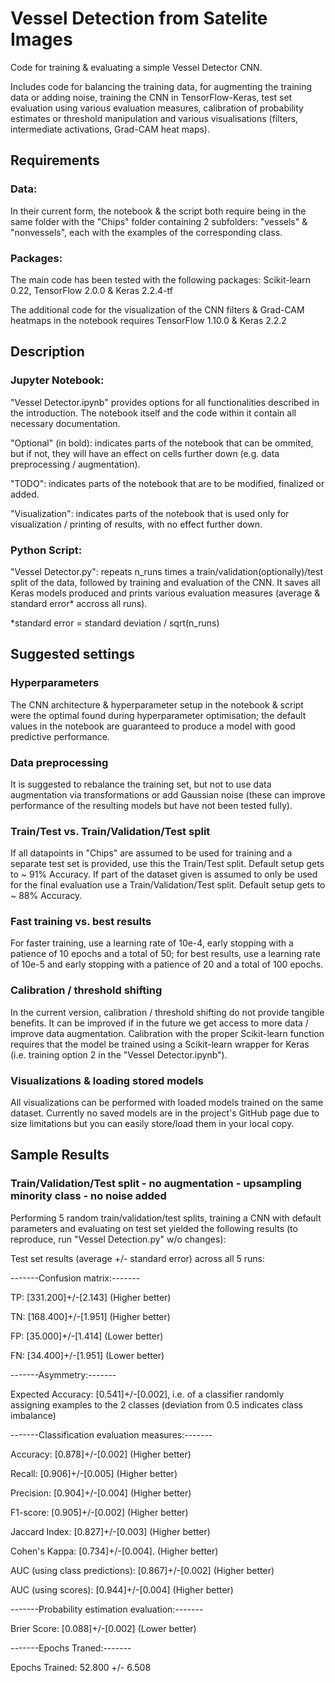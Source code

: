 # Vessel Detection from Satelite Images
Code for training & evaluating a simple Vessel Detector CNN.

Includes code for balancing the training data, for augmenting the training data or adding noise, training the CNN in TensorFlow-Keras, test set evaluation using various evaluation measures, calibration of probability estimates or threshold manipulation and various visualisations (filters, intermediate activations, Grad-CAM heat maps).

## Requirements
### Data:
In their current form, the notebook & the script both require being in the same folder with the "Chips" folder containing 2 subfolders: "vessels" & "nonvessels", each with the examples of the corresponding class.

### Packages:
The main code has been tested with the following packages: Scikit-learn 0.22, TensorFlow 2.0.0 & Keras 2.2.4-tf

The additional code for the visualization of the CNN filters & Grad-CAM heatmaps in the notebook requires TensorFlow 1.10.0 & Keras 2.2.2

## Description

### Jupyter Notebook:
"Vessel Detector.ipynb" provides options for all functionalities described in the introduction. The notebook itself and the code within it contain all necessary documentation.

"Optional" (in bold): indicates parts of the notebook that can be ommited, but if not, they will have an effect on cells further down (e.g. data preprocessing / augmentation).

"TODO": indicates parts of the notebook that are to be modified, finalized or added.

"Visualization": indicates parts of the notebook that is used only for visualization / printing of results, with no effect further down.

### Python Script:
"Vessel Detector.py": repeats n_runs times a train/validation(optionally)/test split of the data, followed by training and evaluation of the CNN. It saves all Keras models produced and prints various evaluation measures (average & standard error* accross all runs).

*standard error = standard deviation / sqrt(n_runs) 

## Suggested settings

### Hyperparameters
The CNN architecture & hyperparameter setup in the notebook & script were the optimal found during hyperparameter optimisation; the default values in the notebook are guaranteed to produce a model with good predictive performance.

### Data preprocessing 
It is suggested to rebalance the training set, but not to use data augmentation via transformations or add Gaussian noise (these can improve performance of the resulting models but have not been tested fully).

### Train/Test vs. Train/Validation/Test split
If all datapoints in "Chips" are assumed to be used for training and a separate test set is provided, use this the Train/Test split. Default setup gets to ~ 91% Accuracy. If part of the dataset given is assumed to only be used for the final evaluation use a Train/Validation/Test split. Default setup gets to ~ 88% Accuracy.

### Fast training vs. best results
For faster training, use a learning rate of 10e-4,  early stopping with a patience of 10 epochs and a total of 50; for best results, use a learning rate of 10e-5 and early stopping with a patience of 20 and a total of 100 epochs.

### Calibration / threshold shifting
In the current version, calibration / threshold shifting do not provide tangible benefits. It can be improved if in the future we get access to more data / improve data augmentation. Calibration with the proper Scikit-learn function requires that the model be trained using a Scikit-learn wrapper for Keras (i.e. training option 2 in the "Vessel Detector.ipynb").

### Visualizations & loading stored models
All visualizations can be performed with loaded models trained on the same dataset. Currently no saved models are in the project's GitHub page due to size limitations but you can easily store/load them in your local copy.

## Sample Results

### Train/Validation/Test split - no augmentation - upsampling minority class - no noise added
Performing 5 random train/validation/test splits, training a CNN with default parameters and evaluating on test set yielded the following results (to reproduce, run "Vessel Detection.py" w/o changes):

Test set results (average +/- standard error) across all 5 runs:

-------Confusion matrix:-------

TP: [331.200]+/-[2.143]   (Higher better)
 
TN: [168.400]+/-[1.951]   (Higher better)

FP: [35.000]+/-[1.414]    (Lower better)

FN: [34.400]+/-[1.951]    (Lower better)

-------Asymmetry:-------

Expected Accuracy: [0.541]+/-[0.002], i.e. of a classifier randomly assigning examples to the 2 classes (deviation from 0.5 indicates class imbalance)

-------Classification evaluation measures:-------

Accuracy: [0.878]+/-[0.002]             		     (Higher better)

Recall: [0.906]+/-[0.005]               		     (Higher better)

Precision: [0.904]+/-[0.004]            		     (Higher better)

F1-score: [0.905]+/-[0.002]             		     (Higher better)

Jaccard Index: [0.827]+/-[0.003]        		     (Higher better)

Cohen's Kappa: [0.734]+/-[0.004].                (Higher better)

AUC (using class predictions): [0.867]+/-[0.002] (Higher better)

AUC (using scores): [0.944]+/-[0.004]            (Higher better)

-------Probability estimation evaluation:-------

Brier Score: [0.088]+/-[0.002]  (Lower better)

-------Epochs Traned:-------

Epochs Trained: 52.800 +/- 6.508
